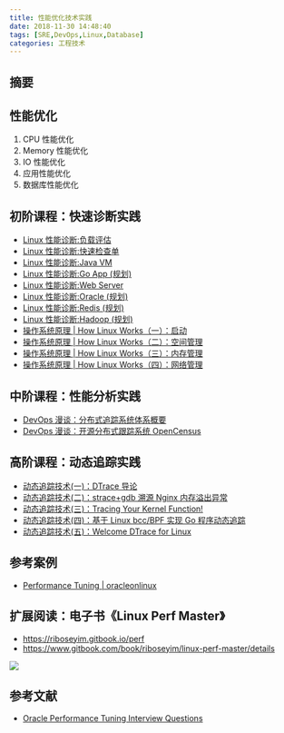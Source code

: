 ```yaml
---
title: 性能优化技术实践
date: 2018-11-30 14:48:40
tags: [SRE,DevOps,Linux,Database]
categories: 工程技术
---
```

## 摘要

<!--more-->

## 性能优化

1. CPU 性能优化
2. Memory 性能优化
3. IO 性能优化
4. 应用性能优化
5. 数据库性能优化


## 初阶课程：快速诊断实践
- [Linux 性能诊断:负载评估](https://riboseyim.com/2017/12/11/Linux-Perf-Load/)
- [Linux 性能诊断:快速检查单](https://riboseyim.com/2017/12/11/Linux-Perf-Netflix/)
- [Linux 性能诊断:Java VM](https://riboseyim.com/2018/08/07/Linux-Perf-JVM/)
- [Linux 性能诊断:Go App (规划)](#)
- [Linux 性能诊断:Web Server](https://riboseyim.com/2018/06/11/Linux-Perf-App/)
- [Linux 性能诊断:Oracle (规划)](#)
- [Linux 性能诊断:Redis (规划)](#)
- [Linux 性能诊断:Hadoop (规划)](#)
- [操作系统原理 | How Linux Works（一）：启动](https://riboseyim.com/2017/05/29/Linux-Works/)
- [操作系统原理 | How Linux Works（二）：空间管理](https://riboseyim.com/2017/05/29/Linux-Works/)
- [操作系统原理 | How Linux Works（三）：内存管理](https://riboseyim.com/2017/12/11/Linux-Works-Memory/)
- [操作系统原理 | How Linux Works（四）：网络管理](https://riboseyim.com/2018/01/08/Linux-Works-Network/)

## 中阶课程：性能分析实践
- [DevOps 漫谈：分布式追踪系统体系概要](https://riboseyim.com/2018/05/18/DevOps-OpenTracing)
- [DevOps 漫谈：开源分布式跟踪系统 OpenCensus](https://riboseyim.com/2018/04/27/DevOps-OpenCensus)

## 高阶课程：动态追踪实践
- [动态追踪技术(一)：DTrace 导论](https://riboseyim.com/2016/11/26/DTrace/)
- [动态追踪技术(二)：strace+gdb 溯源 Nginx 内存溢出异常 ](https://mp.weixin.qq.com/s?__biz=MjM5MTY1MjQ3Nw==&mid=2651939588&idx=1&sn=35f71c5f88d1edf23cb2efc812ab8e6c&chksm=bd578c168a20050041c08618281691f0111f61c789097a69095933057618637fc54817815921#rd)
- [动态追踪技术(三)：Tracing Your Kernel Function!](https://riboseyim.com/2017/04/17/DTrace_FTrace/)
- [动态追踪技术(四)：基于 Linux bcc/BPF 实现 Go 程序动态追踪](https://riboseyim.com/2017/06/27/DTrace_bcc/)
- [动态追踪技术(五)：Welcome DTrace for Linux](https://riboseyim.com/2018/02/16/DTrace-Linux/)

## 参考案例

- [Performance Tuning | oracleonlinux](http://www.oracleonlinux.cn/category/oracle/performance-tuning/)

## 扩展阅读：电子书《Linux Perf Master》

- https://riboseyim.gitbook.io/perf
- https://www.gitbook.com/book/riboseyim/linux-perf-master/details

![](http://riboseyim-qiniu.riboseyim.com/banner-LPM-201803.png)

## 参考文献
- [Oracle Performance Tuning Interview Questions](https://mindmajix.com/oracle-performance-tuning-interview-questions)
